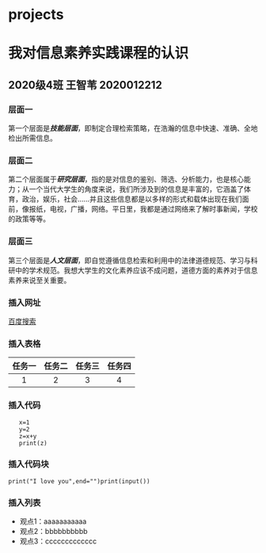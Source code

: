 # projects

# 我对信息素养实践课程的认识
## 2020级4班 王智苇 2020012212
### 层面一
第一个层面是***技能层面***，即制定合理检索策略，在浩瀚的信息中快速、准确、全地检出所需信息。
### 层面二
第二个层面属于***研究层面***，指的是对信息的鉴别、筛选、分析能力，也是核心能力；从一个当代大学生的角度来说，我们所涉及到的信息是丰富的，它涵盖了体育，政治，娱乐，社会……并且这些信息都是以多样的形式和载体出现在我们面前，像报纸，电视，广播，网络。平日里，我都是通过网络来了解时事新闻，学校的政策等等。
### 层面三
第三个层面是***人文层面***，即自觉遵循信息检索和利用中的法律道德规范、学习与科研中的学术规范。我想大学生的文化素养应该不成问题，道德方面的素养对于信息素养来说至关重要。
### 插入网址
[百度搜索](https://www.baidu.com/?tn=18029102_2_dg)

### 插入表格

| 任务一 | 任务二 | 任务三 | 任务四 |
| :----: | :----: | :----: | :----: |
|   1    |   2    |   3    |   4    |
### 插入代码
```
   x=1
   y=2
   z=x+y
   print(z)
```
### 插入代码块
`print("I love you",end="")print(input())`
### 插入列表
- 观点1：aaaaaaaaaaa
- 观点2：bbbbbbbbbb
- 观点3：ccccccccccccc
